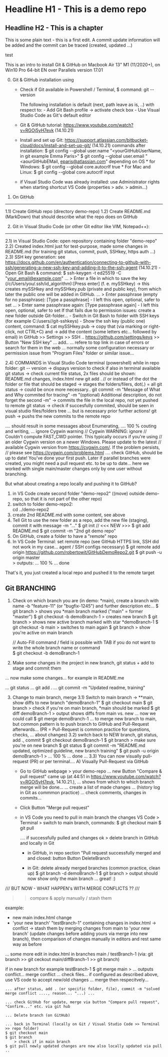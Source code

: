 # Headline H1 - This is a demo repo
## Headline H2 - This is a chapter 
This is some plain text - this is a first edit. A commit update information will be added and the commit can be traced (created, updated ...) 

test

This is an intro to install Git & GitHub on Macbook Air 13" M1 (11/2020+), on Win10 Pro 64-bit EN over Parallels version 17.01

0) Git & GitHub installation using 
    - Check if Git available in Powershell / Terminal, 
        $ command: git --version

        The following installation is default (next, path leave as is, ..) with respect to:
            - Add Git Bash profile -> activate check box 
            - Use Visual Studio Code as Git's default editor

    - Git & GitHub tutorial: https://www.youtube.com/watch?v=RGOj5yH7evk (14.10.21)
    - Install and set up Git: https://support.atlassian.com/bitbucket-cloud/docs/install-and-set-up-git/ (14.10.21)
        commands after installation: 
            $ git config --global user.name "<yourGitHubUserName, in git example Emma Paris>"
            $ git config --global user.email "<aourGitHubEMail, eparis@atlassian.com"
            depending on OS
            * for Windows:          $ git config --global core.autocrlf true
            * For Mac and Linux:    $ git config --global core.autocrlf input
    - if Visual Studio Code was already installed: use Administrator rights when starting shortcut VS Code (properties > adv. > admin...)

1) On GitHub
-------------------
1.1) Create GitHub repo (directory demo-repo)
1.2) Create README.md (MarkDown) that should describe what the repo does on GitHub

2) Git in Visual Studio Code (or other Git editor like VIM, Notepad++):
------------------- 
2.1) in Visual Studio Code: open repository containing folder "demo-repo" 
2.2) Created index.html just for test-purpose, made some changes in README.md (for training git status, commit, push, SSHkey, https auth ...)
2.3) SSH key generation: see https://docs.github.com/en/authentication/connecting-to-github-with-ssh/generating-a-new-ssh-key-and-adding-it-to-the-ssh-agent (14.10.21)
    - Open Git Bash & command:
        $ ssh-keygen -t ed25519 -C "your_email@example.com"
            ... > Enter a file in which to save the key (/c/Users/you/.ssh/id_algorithm):[Press enter]  (f. e. mySSHkey)
                -> this creates mySSHkey and mySSHkey.pub (private and public key), from which later the public one will be added in GitHub.
            ... > Enter passphrase (empty for no passphrase): [Type a passphrase] - I left this open, optional, safer to set
            ... > Enter same passphrase again: [Type passphrase again] - I left this open, optional, safer to set
        If that fails due to permission issues: create a new folder outside Git-folder...
    - Switch in Git Bash to folder with SSH keys (for example C:/users/<yourname>/git-sshkeys)
    - Show the ssh key (public one) content, command:
        $ cat mySSHkey.pub
            -> copy that (via marking or right-click, not CTRL+C) and 
            -> add the content (some letters etc... followed by email)
               in GitHub >> Settings >> SSH ..  https://github.com/settings/keys >> Button "New SSH key" ... add..
    ... refere to top link in case of errors or search for them in the web ... normally some configuration necessary or permission issue from "Program Files" folder or similar issue...

2.4) COMMANDS in Visual Studio Code terminal (powershell) while in repo folder:
    git -- version
        -> dispays version to check if also in terminal available
    git status
        -> check current file status, 2x files should be shown: README.md changes, index.html new
    git add .       // or instead of the dot the folder or file that should be staged
        -> stages the folders/filers, dot(.) = all 
    git status 
        -> could be once more necessary..
    git commit -m "Message of What and Why commited for tracing" -m "(optional) Additional description, do not forget the second -m"
        -> commits the file in the local repo, not yet pushed to remote
    git status 
        -> check if succesfully commited, should be seen in visual studio files/folders tree
        ... but is necessary prior further actions!
    git push
        -> pushs the new commits to the remote repo

.... should result in some messages about Enumerating, 
.... 100 % couting and writing, 
...  ignore Cygwin warning
                                    // Cygwin WARNING:
                        ignore      // Couldn't compute FAST_CWD pointer.  This typically occurs if you're using
                                    // an older Cygwin version on a newer Windows.  Please update to the latest
                                    // available Cygwin version from https://cygwin.com/.  If the problem persists,
                                    // please see https://cygwin.com/problems.html
.... check GitHub, should be up to date! You've done your first push. Later if parallel branches were created, you might need a pull request etc. to be up to date... here we worked with single main/master changes only by one user without branching. 


But what about creating a repo locally and pushing it to GitHub?
1) in VS Code create second folder "demo-repo2" ((move) outside demo-repo, so that it is not part of the other repo)
2) switch to folder demo-repo2:     
    cd ../demo-repo2   
3) create 2nd README.md with some content, see above
4) Tell Git to use the new folder as a repo, add the new file (staging), commit it with message -m "..."
    $ git init              // <<< NEW >>>
    $ git add README.md
    $ git commit -m "2nd git demo repo"
5) On GitHub, create a folder to have a "remote" repo 
6) In VS Code Terminal: set remote repo (see GitHub HTTPS link, SSH did not work in my case... agent / SSH configs necessary)
    $ git remote add origin https://github.com/robertowit/GitHubDemoRepo2.git
    $ git push -u origin master     
        > outputs: ... 100 % ... done

That's it, you just created a local repo and pushed it to the remote target


Git BRANCHING 
----------------------------------------------------------

1) Check on which branch you are (in demo: *main), create a branch with name -b "feature-11" (or "bugfix-1245") and further description etc...
    $ git branch
        > shows you *main branch marked ("main" = former "master")
    $ git checkout -b demoBranch-1
        > creates new branch
    $ git branch
        > shows new active branch marked with star *demoBranch-1
    $ git checkout -b main
        > switches to main again
    $ git branch
        > show you're active on main branch

    // Auto-Fill command / field is possible with TAB if you do not want to write the whole branch name or command    
    $ git checkout -b demoBranch-1

2) Make some changes in the project in new branch, git status + add to stage and commit them

 ... now make some changes... for example in README.me

 ... git status
 ... git add .
 ... git commit -m "Updated readme, training"
 
3) Change to main branch, merge
3.1) Switch to main branch -> **main, show diffs to new branch "demoBranch-1"
    $ git checkout main
    $ git branch
        > check if you're on main branch, *main should be marked
    $ git diff demoBranch-1
        > output shows diffs from main vs. new
    ... now we could call    $ git merge demoBranch-1   ... to merge new branch to main, but common pattern is to push branch to GitHub and Pull-Request afterwards... 
    (PR = Pull-Request is common practice for questions, checks, ... about changes) 
3.2) switch back to NEW branch, git status, add ., commit
    $ git checkout demoBranch-1
    $ git branch
        > make sure you're on new branch
    $ git status
    $ git commit -m "README.md updated, optimized guideline, new branch training"
    $ git push -u origin demoBranch-1
        > ... 100 % ... done ... 
3.3) You can now visually pull-request (PR) or per terminal.... 
A) Visually Pull-Request via GitHub
    
    - Go to GitHub webpage > your demo-repo ... new Button "Compare & pull request" came up  (at 44:51 in https://www.youtube.com/watch?v=RGOj5yH7evk, 14.10.21.),
    ... shows from which to which branch merge will be done...
    ... create a list of made changes ... (history log in Git as commmon practice)
    ... check comments, changes in commits...
    
    - Click Button "Merge pull request"

    - in VS Code you need to pull in main branch the changes 
    VS Code > Terminal > switch to main branch, commands:
        $ git checkout main
        $ git pull

        .... if successfully pulled and changes ok > delete branch in GitHub and locally in Git

        - in GitHub, in repo section "Pull request successfully merged and and closed: button Button DeleteBranch

        - in Git: delete already merged branches (common practice, clean up)
            $ git branch -d demoBranch-1
            $ git branch
                > output should now show only the main branch ... great! :) 

/// BUT NOW - WHAT HAPPEN's WITH MERGE CONFLICTS ?? ///

>> compare & apply manually / stash them

example:
- new main index.html change
- 'your new branch' "testBranch-1" containing changes in index.html
-> conflict
-> stash them by merging changes from main to 'your new branch' (update changes before adding yours via merge into new branch), then comparison of changes manually in editors and rest same way as before  

... some more edit in index.html in branches main / testBranch-1 (via: git branch >> git ceckout main/diffBranch-1 >> git branch)

if in new branch for example testBranch-1 
    $ git merge main
    > ... outputs conflict... merge conflict ... check files... if configured as described above, use VS code to accept new/old changes ... merge then respecitvely... 

    ... after status, add . (or specific folder, file), commit -m "solved merge conflict ...., reason... "...) ...

    ... check GitHub for update, merge via button "Compare pull request", "Confirm..." etc. via git hub

    ... Delete branch (on GitHub)

    ... back in Terminal (locally on Git / Visual Studio Code >> Terminal >> repo folder)
    $ git checkout main
    $ git branch
        > check if in main branch 
    $ git pull newly updated changes are now also locally updated via pull
    ..

    
